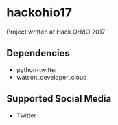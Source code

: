# hackohio17
Project written at Hack OH/IO 2017

## Dependencies
* python-twitter
* watson_developer_cloud

## Supported Social Media
* Twitter
